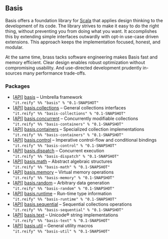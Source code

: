 ## Basis

Basis offers a foundation library for [Scala](http://www.scala-lang.org) that applies design thinking to the development of its code. The library strives to make it easy to do the right thing, without preventing you from doing what you want. It accomplishes this by extending simple interfaces outwardly with opt-in use-case driven extensions. This approach keeps the implementation focused, honest, and modular.

At the same time, brass tacks software engineering makes Basis fast and memory efficient. Clear design enables robust optimization without compromising usability. And use-directed development prudently in-sources many performance trade-offs.

### Packages

- \[[API](http://basis.reify.it/latest/api/#basis.package)\] [basis](http://basis.reify.it) – Umbrella framework  
`"it.reify" %% "basis" % "0.1-SNAPSHOT"`
- \[[API](http://basis.reify.it/latest/api/#basis.collections.package)\] [basis.collections](http://basis.reify.it/collections.html) – General collections interfaces  
`"it.reify" %% "basis-collections" % "0.1-SNAPSHOT"`
- \[[API](http://basis.reify.it/latest/api/#basis.concurrent.package)\] [basis.concurrent](http://basis.reify.it/concurrent.html) – Concurrently modifiable collections  
`"it.reify" %% "basis-containers" % "0.1-SNAPSHOT"`
- \[[API](http://basis.reify.it/latest/api/#basis.containers.package)\] [basis.containers](http://basis.reify.it/containers.html) – Specialized collection implementations  
`"it.reify" %% "basis-containers" % "0.1-SNAPSHOT"`
- \[[API](http://basis.reify.it/latest/api/#basis.control.package)\] [basis.control](http://basis.reify.it/control.html) – Imperative control-flow and conditional bindings  
`"it.reify" %% "basis-control" % "0.1-SNAPSHOT"`
- \[[API](http://basis.reify.it/latest/api/#basis.dispatch.package)\] [basis.dispatch](http://basis.reify.it/dispatch.html) – Concurrent execution  
`"it.reify" %% "basis-dispatch" % "0.1-SNAPSHOT"`
- \[[API](http://basis.reify.it/latest/api/#basis.math.package)\] [basis.math](http://basis.reify.it/math.html) – Abstract algebraic structures  
`"it.reify" %% "basis-math" % "0.1-SNAPSHOT"`
- \[[API](http://basis.reify.it/latest/api/#basis.memory.package)\] [basis.memory](http://basis.reify.it/memory.html) – Virtual memory operations  
`"it.reify" %% "basis-memory" % "0.1-SNAPSHOT"`
- \[[API](http://basis.reify.it/latest/api/#basis.random.package)\] [basis.random](http://basis.reify.it/random.html) – Arbitrary data generation  
`"it.reify" %% "basis-random" % "0.1-SNAPSHOT"`
- \[[API](http://basis.reify.it/latest/api/#basis.runtime.package)\] [basis.runtime](http://basis.reify.it/runtime.html) – Run-time type information  
`"it.reify" %% "basis-runtime" % "0.1-SNAPSHOT"`
- \[[API](http://basis.reify.it/latest/api/#basis.sequential.package)\] [basis.sequential](http://basis.reify.it/sequential.html) – Sequential collections operations  
`"it.reify" %% "basis-sequential" % "0.1-SNAPSHOT"`
- \[[API](http://basis.reify.it/latest/api/#basis.text.package)\] [basis.text](http://basis.reify.it/text.html) – Unicode® string implementations  
`"it.reify" %% "basis-text" % "0.1-SNAPSHOT"`
- \[[API](http://basis.reify.it/latest/api/#basis.util.package)\] [basis.util](http://basis.reify.it/util.html) – General utility macros  
`"it.reify" %% "basis-util" % "0.1-SNAPSHOT"`
